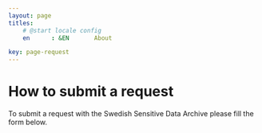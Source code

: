 ```yaml
---
layout: page
titles:
    # @start locale config
    en      : &EN       About

key: page-request
---
```


# How to submit a request
To submit a request with the Swedish Sensitive Data Archive please fill the form below.